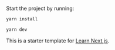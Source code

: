 
Start the project by running:

```bash
yarn install
```

```bash
yarn dev
```

This is a starter template for [Learn Next.js](https://nextjs.org/learn).
